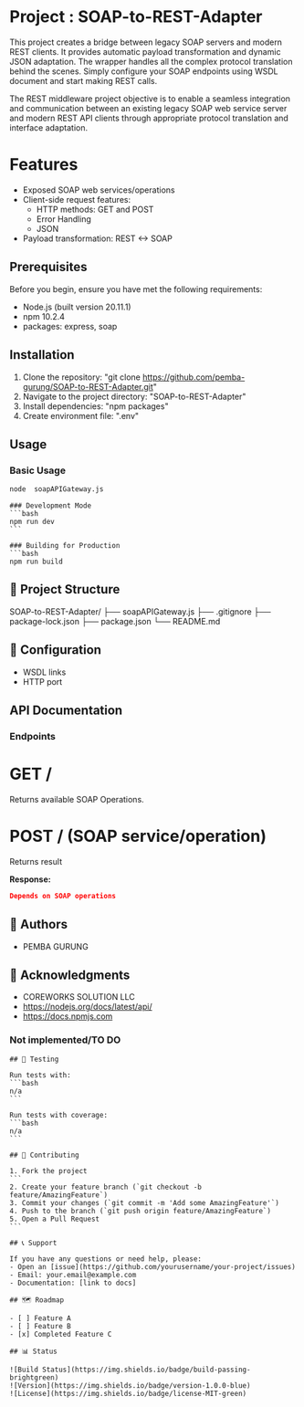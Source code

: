 
# Project : SOAP-to-REST-Adapter
  
  This project creates a bridge between legacy SOAP servers and modern REST clients. 
  It provides automatic payload transformation and dynamic JSON adaptation.
  The wrapper handles all the complex protocol translation behind the scenes. 
  Simply configure your SOAP endpoints using WSDL document and start making REST calls.

  The REST middleware project objective is to enable a seamless integration and communication between an existing 
  legacy SOAP web service server and modern REST API clients through appropriate protocol translation and interface adaptation. 

# Features

- Exposed SOAP web services/operations
- Client-side request features:
    - HTTP methods: GET and POST
    - Error Handling
    - JSON
- Payload transformation: REST <-> SOAP 

## Prerequisites

Before you begin, ensure you have met the following requirements:
- Node.js (built version 20.11.1)
- npm 10.2.4
- packages: express, soap

## Installation

1. Clone the repository: "git clone https://github.com/pemba-gurung/SOAP-to-REST-Adapter.git"
2. Navigate to the project directory: "SOAP-to-REST-Adapter"
3. Install dependencies: "npm packages"
4. Create environment file: ".env"


## Usage

### Basic Usage
```bash
node  soapAPIGateway.js
```

````### NOT IMPLEMENTED/TO DO
### Development Mode
```bash
npm run dev
```

### Building for Production
```bash
npm run build
````

## 📁 Project Structure

SOAP-to-REST-Adapter/
├── soapAPIGateway.js
├── .gitignore
├── package-lock.json
├── package.json
└── README.md

## 🔧 Configuration

- WSDL links
- HTTP port

## API Documentation

### Endpoints

# GET /
Returns available SOAP Operations.

# POST / (SOAP service/operation)
Returns result

**Response:**
```json
Depends on SOAP operations
```
## 👥 Authors

- PEMBA GURUNG

## 🙏 Acknowledgments

- COREWORKS SOLUTION LLC
- https://nodejs.org/docs/latest/api/
- https://docs.npmjs.com

### Not implemented/TO DO
````
## 🧪 Testing

Run tests with:
```bash
n/a
```

Run tests with coverage:
```bash
n/a
```

## 🤝 Contributing

1. Fork the project
```
2. Create your feature branch (`git checkout -b feature/AmazingFeature`)
3. Commit your changes (`git commit -m 'Add some AmazingFeature'`)
4. Push to the branch (`git push origin feature/AmazingFeature`)
5. Open a Pull Request
```

## 📞 Support

If you have any questions or need help, please:
- Open an [issue](https://github.com/yourusername/your-project/issues)
- Email: your.email@example.com
- Documentation: [link to docs]

## 🗺️ Roadmap

- [ ] Feature A
- [ ] Feature B
- [x] Completed Feature C

## 📊 Status

![Build Status](https://img.shields.io/badge/build-passing-brightgreen)
![Version](https://img.shields.io/badge/version-1.0.0-blue)
![License](https://img.shields.io/badge/license-MIT-green)
````
